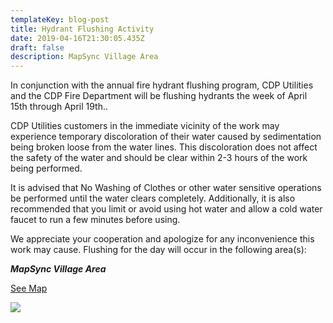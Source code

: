 ```yaml
---
templateKey: blog-post
title: Hydrant Flushing Activity
date: 2019-04-16T21:30:05.435Z
draft: false
description: MapSync Village Area
---
```

In conjunction with the annual fire hydrant flushing program, CDP Utilities and the CDP Fire Department will be flushing hydrants the week of April 15th through April 19th..

CDP Utilities customers in the immediate vicinity of the work may experience temporary discoloration of their water caused by sedimentation being broken loose from the water lines. This discoloration does not affect the safety of the water and should be clear within 2-3 hours of the work being performed.

It is advised that No Washing of Clothes or other water sensitive operations be performed until the water clears completely. Additionally, it is also recommended that you limit or avoid using hot water and allow a cold water faucet to run a few minutes before using.

We appreciate your cooperation and apologize for any inconvenience this work may cause. Flushing for the day will occur in the following area(s):

**_MapSync Village Area_**

[See Map](/map?layer=Advisory&feature=11)

![](/img/hydflush.jpeg)

